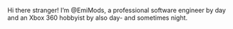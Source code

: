 Hi there stranger! I’m @EmiMods, a professional software engineer by day and an Xbox 360 hobbyist by also day- and sometimes night.

<!---
EmiMods/EmiMods is a ✨ special ✨ repository because its `README.md` (this file) appears on your GitHub profile.
You can click the Preview link to take a look at your changes.
--->
